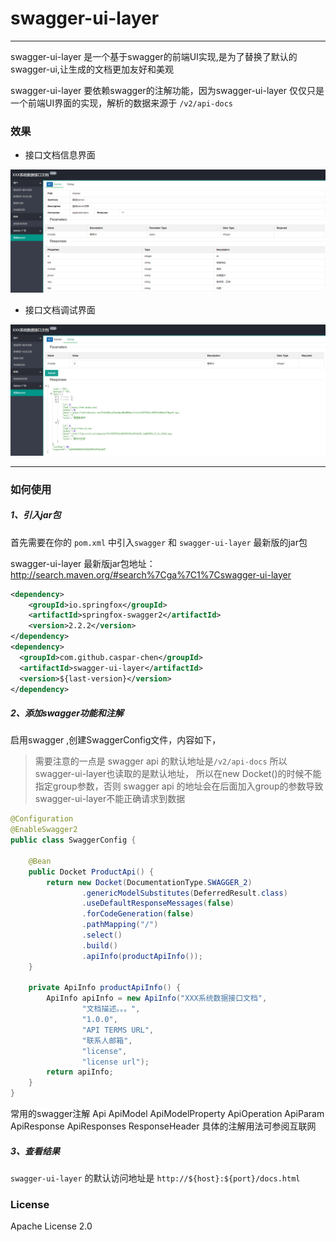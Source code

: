 # swagger-ui-layer

------

swagger-ui-layer 是一个基于swagger的前端UI实现,是为了替换了默认的swagger-ui,让生成的文档更加友好和美观

swagger-ui-layer 要依赖swagger的注解功能，因为swagger-ui-layer 仅仅只是一个前端UI界面的实现，解析的数据来源于 `/v2/api-docs` 


### 效果
* 接口文档信息界面

![api-info](swagger-ui-layer/src/main/resources/examples/api-info.png)

* 接口文档调试界面

![api-debug](swagger-ui-layer/src/main/resources/examples/api-debug.png)

------

### 如何使用
##### 1、引入jar包

首先需要在你的 `pom.xml` 中引入`swagger` 和 `swagger-ui-layer` 最新版的jar包

swagger-ui-layer 最新版jar包地址：http://search.maven.org/#search%7Cga%7C1%7Cswagger-ui-layer
```xml
<dependency>
    <groupId>io.springfox</groupId>
    <artifactId>springfox-swagger2</artifactId>
    <version>2.2.2</version>
</dependency>
<dependency>
  <groupId>com.github.caspar-chen</groupId>
  <artifactId>swagger-ui-layer</artifactId>
  <version>${last-version}</version>
</dependency>
```

##### 2、添加swagger功能和注解
启用swagger ,创建SwaggerConfig文件，内容如下，
> 需要注意的一点是 swagger api 的默认地址是`/v2/api-docs` 所以swagger-ui-layer也读取的是默认地址，
所以在new Docket()的时候不能指定group参数，否则 swagger api 的地址会在后面加入group的参数导致swagger-ui-layer不能正确请求到数据
```java
@Configuration
@EnableSwagger2
public class SwaggerConfig {

	@Bean
	public Docket ProductApi() {
		return new Docket(DocumentationType.SWAGGER_2)
				.genericModelSubstitutes(DeferredResult.class)
				.useDefaultResponseMessages(false)
				.forCodeGeneration(false)
				.pathMapping("/")
				.select()
				.build()
				.apiInfo(productApiInfo());
	}

	private ApiInfo productApiInfo() {
		ApiInfo apiInfo = new ApiInfo("XXX系统数据接口文档",
				"文档描述。。。",
				"1.0.0",
				"API TERMS URL",
				"联系人邮箱",
				"license",
				"license url");
		return apiInfo;
	}
}
```
常用的swagger注解 
Api
ApiModel
ApiModelProperty
ApiOperation
ApiParam
ApiResponse
ApiResponses
ResponseHeader
具体的注解用法可参阅互联网

##### 3、查看结果
`swagger-ui-layer` 的默认访问地址是 `http://${host}:${port}/docs.html`

### License
Apache License 2.0
